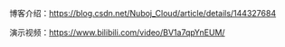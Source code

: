

博客介绍：https://blog.csdn.net/Nuboj_Cloud/article/details/144327684

演示视频：https://www.bilibili.com/video/BV1a7qpYnEUM/

